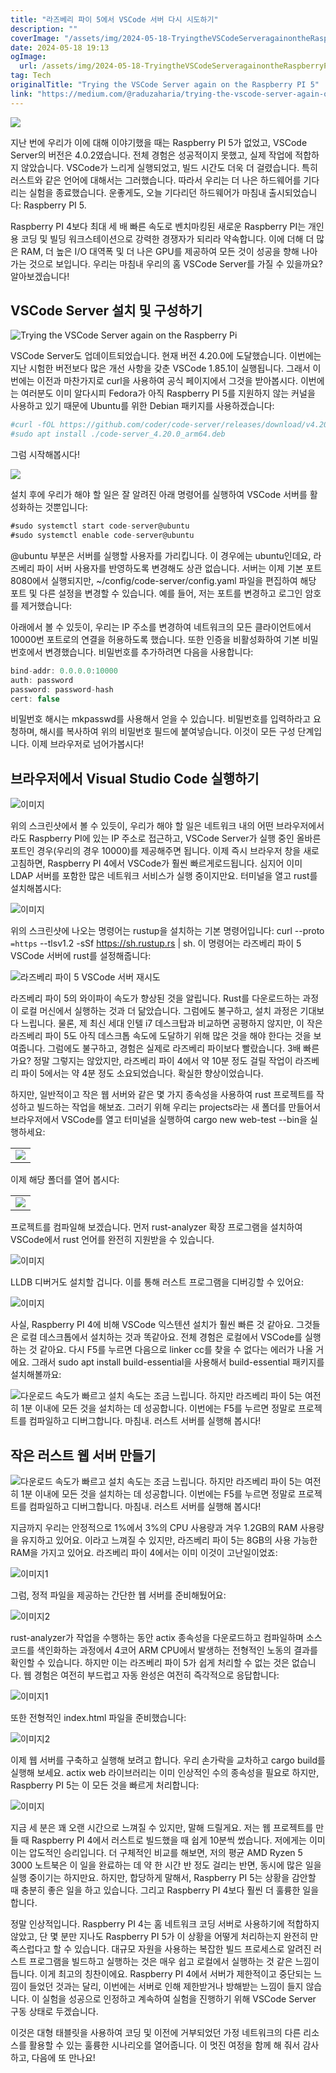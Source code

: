 ```yaml
---
title: "라즈베리 파이 5에서 VSCode 서버 다시 시도하기"
description: ""
coverImage: "/assets/img/2024-05-18-TryingtheVSCodeServeragainontheRaspberryPI5_0.png"
date: 2024-05-18 19:13
ogImage:
  url: /assets/img/2024-05-18-TryingtheVSCodeServeragainontheRaspberryPI5_0.png
tag: Tech
originalTitle: "Trying the VSCode Server again on the Raspberry PI 5"
link: "https://medium.com/@raduzaharia/trying-the-vscode-server-again-on-the-raspberry-pi-5-9641e02507f4"
---
```


<img src="/assets/img/2024-05-18-TryingtheVSCodeServeragainontheRaspberryPI5_0.png" />

지난 번에 우리가 이에 대해 이야기했을 때는 Raspberry PI 5가 없었고, VSCode Server의 버전은 4.0.2였습니다. 전체 경험은 성공적이지 못했고, 실제 작업에 적합하지 않았습니다. VSCode가 느리게 실행되었고, 빌드 시간도 더욱 더 걸렸습니다. 특히 러스트와 같은 언어에 대해서는 그러했습니다. 따라서 우리는 더 나은 하드웨어를 기다리는 실험을 종료했습니다. 운좋게도, 오늘 기다리던 하드웨어가 마침내 출시되었습니다: Raspberry PI 5.

Raspberry PI 4보다 최대 세 배 빠른 속도로 벤치마킹된 새로운 Raspberry PI는 개인용 코딩 및 빌딩 워크스테이션으로 강력한 경쟁자가 되리라 약속합니다. 이에 더해 더 많은 RAM, 더 높은 I/O 대역폭 및 더 나은 GPU를 제공하여 모든 것이 성공을 향해 나아가는 것으로 보입니다. 우리는 마침내 우리의 홈 VSCode Server를 가질 수 있을까요? 알아보겠습니다!

## VSCode Server 설치 및 구성하기

<div class="content-ad"></div>

![Trying the VSCode Server again on the Raspberry Pi](/assets/img/2024-05-18-TryingtheVSCodeServeragainontheRaspberryPI5_1.png)

VSCode Server도 업데이트되었습니다. 현재 버전 4.20.0에 도달했습니다. 이번에는 지난 시험한 버전보다 많은 개선 사항을 갖춘 VSCode 1.85.1이 실행됩니다. 그래서 이번에는 이전과 마찬가지로 curl을 사용하여 공식 페이지에서 그것을 받아봅시다. 이번에는 여러분도 이미 알다시피 Fedora가 아직 Raspberry PI 5를 지원하지 않는 커널을 사용하고 있기 때문에 Ubuntu를 위한 Debian 패키지를 사용하겠습니다:

```bash
#curl -fOL https://github.com/coder/code-server/releases/download/v4.20.0/code-server_4.20.0_arm64.deb
#sudo apt install ./code-server_4.20.0_arm64.deb
```

그럼 시작해봅시다!

<div class="content-ad"></div>

<img src="/assets/img/2024-05-18-TryingtheVSCodeServeragainontheRaspberryPI5_2.png" />

설치 후에 우리가 해야 할 일은 잘 알려진 아래 명령어를 실행하여 VSCode 서버를 활성화하는 것뿐입니다:

```js
#sudo systemctl start code-server@ubuntu
#sudo systemctl enable code-server@ubuntu
```

@ubuntu 부분은 서버를 실행할 사용자를 가리킵니다. 이 경우에는 ubuntu인데요, 라즈베리 파이 서버 사용자를 반영하도록 변경해도 상관 없습니다. 서버는 이제 기본 포트 8080에서 실행되지만, ~/config/code-server/config.yaml 파일을 편집하여 해당 포트 및 다른 설정을 변경할 수 있습니다. 예를 들어, 저는 포트를 변경하고 로그인 암호를 제거했습니다:

<div class="content-ad"></div>

아래에서 볼 수 있듯이, 우리는 IP 주소를 변경하여 네트워크의 모든 클라이언트에서 10000번 포트로의 연결을 허용하도록 했습니다. 또한 인증을 비활성화하여 기본 비밀번호에서 변경했습니다. 비밀번호를 추가하려면 다음을 사용합니다:

```js
bind-addr: 0.0.0.0:10000
auth: password
password: password-hash
cert: false
```

비밀번호 해시는 mkpasswd를 사용해서 얻을 수 있습니다. 비밀번호를 입력하라고 요청하며, 해시를 복사하여 위의 비밀번호 필드에 붙여넣습니다. 이것이 모든 구성 단계입니다. 이제 브라우저로 넘어가봅시다!

<div class="content-ad"></div>

## 브라우저에서 Visual Studio Code 실행하기

![이미지](/assets/img/2024-05-18-TryingtheVSCodeServeragainontheRaspberryPI5_4.png)

위의 스크린샷에서 볼 수 있듯이, 우리가 해야 할 일은 네트워크 내의 어떤 브라우저에서라도 Raspberry PI에 있는 IP 주소로 접근하고, VSCode Server가 실행 중인 올바른 포트인 경우(우리의 경우 10000)를 제공해주면 됩니다. 이제 즉시 브라우저 창을 새로고침하면, Raspberry PI 4에서 VSCode가 훨씬 빠르게로드됩니다. 심지어 이미 LDAP 서버를 포함한 많은 네트워크 서비스가 실행 중이지만요. 터미널을 열고 rust를 설치해봅시다:

![이미지](/assets/img/2024-05-18-TryingtheVSCodeServeragainontheRaspberryPI5_5.png)

<div class="content-ad"></div>

위의 스크린샷에 나오는 명령어는 rustup을 설치하는 기본 명령어입니다: curl --proto `=https` --tlsv1.2 -sSf https://sh.rustup.rs | sh. 이 명령어는 라즈베리 파이 5 VSCode 서버에 rust를 설정해줍니다:

![라즈베리 파이 5 VSCode 서버 재시도](/assets/img/2024-05-18-TryingtheVSCodeServeragainontheRaspberryPI5_6.png)

라즈베리 파이 5의 와이파이 속도가 향상된 것을 알립니다. Rust를 다운로드하는 과정이 로컬 머신에서 실행하는 것과 더 닮았습니다. 그럼에도 불구하고, 설치 과정은 기대보다 느립니다. 물론, 제 최신 세대 인텔 i7 데스크탑과 비교하면 공평하지 않지만, 이 작은 라즈베리 파이 5도 아직 데스크톱 속도에 도달하기 위해 많은 것을 해야 한다는 것을 보여줍니다. 그럼에도 불구하고, 경험은 실제로 라즈베리 파이보다 빨랐습니다. 3배 빠른가요? 정말 그렇지는 않았지만, 라즈베리 파이 4에서 약 10분 정도 걸릴 작업이 라즈베리 파이 5에서는 약 4분 정도 소요되었습니다. 확실한 향상이었습니다.

하지만, 일반적이고 작은 웹 서버와 같은 몇 가지 종속성을 사용하여 rust 프로젝트를 작성하고 빌드하는 작업을 해보죠. 그러기 위해 우리는 projects라는 새 폴더를 만들어서 브라우저에서 VSCode를 열고 터미널을 실행하여 cargo new web-test --bin을 실행하세요:

<div class="content-ad"></div>

<table>
  <tr>
    <td><img src="/assets/img/2024-05-18-TryingtheVSCodeServeragainontheRaspberryPI5_7.png" /></td>
  </tr>
</table>

이제 해당 폴더를 열어 봅시다:

<table>
  <tr>
    <td><img src="/assets/img/2024-05-18-TryingtheVSCodeServeragainontheRaspberryPI5_8.png" /></td>
  </tr>
</table>

프로젝트를 컴파일해 보겠습니다. 먼저 rust-analyzer 확장 프로그램을 설치하여 VSCode에서 rust 언어를 완전히 지원받을 수 있습니다.

<div class="content-ad"></div>

![이미지](/assets/img/2024-05-18-TryingtheVSCodeServeragainontheRaspberryPI5_9.png)

LLDB 디버거도 설치할 겁니다. 이를 통해 러스트 프로그램을 디버깅할 수 있어요:

![이미지](/assets/img/2024-05-18-TryingtheVSCodeServeragainontheRaspberryPI5_10.png)

사실, Raspberry PI 4에 비해 VSCode 익스텐션 설치가 훨씬 빠른 것 같아요. 그것들은 로컬 데스크톱에서 설치하는 것과 똑같아요. 전체 경험은 로컬에서 VSCode를 실행하는 것 같아요. 다시 F5를 누르면 다음으로 linker cc를 찾을 수 없다는 에러가 나올 거에요. 그래서 sudo apt install build-essential을 사용해서 build-essential 패키지를 설치해볼까요:

<div class="content-ad"></div>

![다운로드 속도가 빠르고 설치 속도는 조금 느립니다. 하지만 라즈베리 파이 5는 여전히 1분 이내에 모든 것을 설치하는 데 성공합니다. 이번에는 F5를 누르면 정말로 프로젝트를 컴파일하고 디버그합니다. 마침내. 러스트 서버를 실행해 봅시다!](/assets/img/2024-05-18-TryingtheVSCodeServeragainontheRaspberryPI5_11.png)

## 작은 러스트 웹 서버 만들기

![다운로드 속도가 빠르고 설치 속도는 조금 느립니다. 하지만 라즈베리 파이 5는 여전히 1분 이내에 모든 것을 설치하는 데 성공합니다. 이번에는 F5를 누르면 정말로 프로젝트를 컴파일하고 디버그합니다. 마침내. 러스트 서버를 실행해 봅시다!](/assets/img/2024-05-18-TryingtheVSCodeServeragainontheRaspberryPI5_12.png)

<div class="content-ad"></div>

지금까지 우리는 안정적으로 1%에서 3%의 CPU 사용량과 겨우 1.2GB의 RAM 사용량을 유지하고 있어요. 이라고 느껴질 수 있지만, 라즈베리 파이 5는 8GB의 사용 가능한 RAM을 가지고 있어요. 라즈베리 파이 4에서는 이미 이것이 고난일이었죠:

![이미지1](/assets/img/2024-05-18-TryingtheVSCodeServeragainontheRaspberryPI5_13.png)

그럼, 정적 파일을 제공하는 간단한 웹 서버를 준비해뒀어요:

![이미지2](/assets/img/2024-05-18-TryingtheVSCodeServeragainontheRaspberryPI5_14.png)

<div class="content-ad"></div>

rust-analyzer가 작업을 수행하는 동안 actix 종속성을 다운로드하고 컴파일하며 소스 코드를 색인화하는 과정에서 4코어 ARM CPU에서 발생하는 전형적인 노동의 결과를 확인할 수 있습니다. 하지만 이는 라즈베리 파이 5가 쉽게 처리할 수 없는 것은 없습니다. 웹 경험은 여전히 부드럽고 자동 완성은 여전히 즉각적으로 응답합니다:

![이미지1](/assets/img/2024-05-18-TryingtheVSCodeServeragainontheRaspberryPI5_15.png)

또한 전형적인 index.html 파일을 준비했습니다:

![이미지2](/assets/img/2024-05-18-TryingtheVSCodeServeragainontheRaspberryPI5_16.png)

<div class="content-ad"></div>

이제 웹 서버를 구축하고 실행해 보려고 합니다. 우리 손가락을 교차하고 cargo build를 실행해 보세요. actix web 라이브러리는 이미 인상적인 수의 종속성을 필요로 하지만, Raspberry PI 5는 이 모든 것을 빠르게 처리합니다:

![이미지](/assets/img/2024-05-18-TryingtheVSCodeServeragainontheRaspberryPI5_17.png)

지금 세 분은 꽤 오랜 시간으로 느껴질 수 있지만, 말해 드릴게요. 저는 웹 프로젝트를 만들 때 Raspberry PI 4에서 러스트로 빌드했을 때 쉽게 10분씩 썼습니다. 저에게는 이미 이는 압도적인 승리입니다. 더 구체적인 비교를 해보면, 저의 평균 AMD Ryzen 5 3000 노트북은 이 일을 완료하는 데 약 한 시간 반 정도 걸리는 반면, 동시에 많은 일을 실행 중이기는 하지만요. 하지만, 합당하게 말해서, Raspberry PI 5는 상황을 감안할 때 충분히 좋은 일을 하고 있습니다. 그리고 Raspberry PI 4보다 훨씬 더 훌륭한 일을 합니다.

정말 인상적입니다. Raspberry PI 4는 홈 네트워크 코딩 서버로 사용하기에 적합하지 않았고, 단 몇 분만 지나도 Raspberry PI 5가 이 상황을 어떻게 처리하는지 완전히 만족스럽다고 할 수 있습니다. 대규모 자원을 사용하는 복잡한 빌드 프로세스로 알려진 러스트 프로그램을 빌드하고 실행하는 것은 매우 쉽고 로컬에서 실행하는 것 같은 느낌이 듭니다. 이게 최고의 칭찬이에요. Raspberry PI 4에서 서버가 제한적이고 중단되는 느낌이 들었던 것과는 달리, 이번에는 서버로 인해 제한받거나 방해받는 느낌이 들지 않습니다. 이 실험을 성공으로 인정하고 계속하여 실험을 진행하기 위해 VSCode Server 구동 상태로 두겠습니다.

<div class="content-ad"></div>

이것은 대형 태블릿을 사용하여 코딩 및 이전에 거부되었던 가정 네트워크의 다른 리소스를 활용할 수 있는 훌륭한 시나리오를 열어줍니다. 이 멋진 여정을 함께 해 줘서 감사하고, 다음에 또 만나요!
